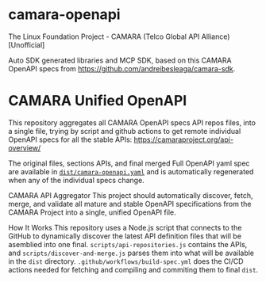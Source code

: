 # camara-openapi

The Linux Foundation Project - CAMARA (Telco Global API Alliance) [Unofficial]

Auto SDK generated libraries and MCP SDK, based on this CAMARA OpenAPI specs from https://github.com/andreibesleaga/camara-sdk.

# CAMARA Unified OpenAPI

This repository aggregates all CAMARA OpenAPI specs API repos files, into a single file, trying by script and github actions to get remote individual OpenAPI specs for all the stable APIs: https://camaraproject.org/api-overview/

The original files, sections APIs, and final merged Full OpenAPI yaml spec are  available in [`dist/camara-openapi.yaml`](https://github.com/andreibesleaga/camara-openapi/blob/main/dist/camara-openapi.yaml) and is automatically regenerated when any of the individual specs change.

CAMARA API Aggregator
This project should automatically discover, fetch, merge, and validate all mature and stable OpenAPI specifications from the CAMARA Project into a single, unified OpenAPI file.

How It Works 
This repository uses a Node.js script that connects to the GitHub to dynamically discover the latest API definition files that will be asemblied into one final.
`scripts/api-repositories.js` contains the APIs, and `scripts/discover-and-merge.js` parses them into what will be available in the `dist` directory.
`.github/workflows/build-spec.yml` does the CI/CD actions needed for fetching and compiling and commiting them to final `dist`.
